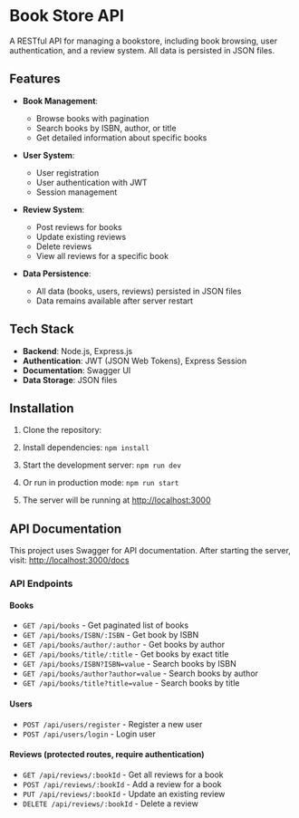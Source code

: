 # Book Store API

A RESTful API for managing a bookstore, including book browsing, user authentication, and a review system. All data is persisted in JSON files.

## Features

- **Book Management**:
  - Browse books with pagination
  - Search books by ISBN, author, or title
  - Get detailed information about specific books
- **User System**:
  - User registration
  - User authentication with JWT
  - Session management
- **Review System**:

  - Post reviews for books
  - Update existing reviews
  - Delete reviews
  - View all reviews for a specific book

- **Data Persistence**:
  - All data (books, users, reviews) persisted in JSON files
  - Data remains available after server restart

## Tech Stack

- **Backend**: Node.js, Express.js
- **Authentication**: JWT (JSON Web Tokens), Express Session
- **Documentation**: Swagger UI
- **Data Storage**: JSON files

## Installation

1. Clone the repository:
2. Install dependencies:
   `npm install`
3. Start the development server:
   `npm run dev`
4. Or run in production mode:
   `npm run start`

5. The server will be running at [http://localhost:3000](http://localhost:3000)

## API Documentation

This project uses Swagger for API documentation. After starting the server, visit:
[http://localhost:3000/docs](http://localhost:3000/docs)

### API Endpoints

#### Books

- `GET /api/books` - Get paginated list of books
- `GET /api/books/ISBN/:ISBN` - Get book by ISBN
- `GET /api/books/author/:author` - Get books by author
- `GET /api/books/title/:title` - Get books by exact title
- `GET /api/books/ISBN?ISBN=value` - Search books by ISBN
- `GET /api/books/author?author=value` - Search books by author
- `GET /api/books/title?title=value` - Search books by title

#### Users

- `POST /api/users/register` - Register a new user
- `POST /api/users/login` - Login user

#### Reviews (protected routes, require authentication)

- `GET /api/reviews/:bookId` - Get all reviews for a book
- `POST /api/reviews/:bookId` - Add a review for a book
- `PUT /api/reviews/:bookId` - Update an existing review
- `DELETE /api/reviews/:bookId` - Delete a review
